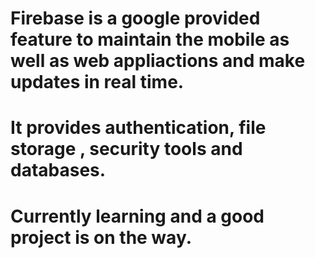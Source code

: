 # Firebase is a google provided feature to maintain the mobile as well as web appliactions and make updates in real time.
# It provides authentication, file storage , security tools and databases.
# Currently learning and a good project is on the way.
